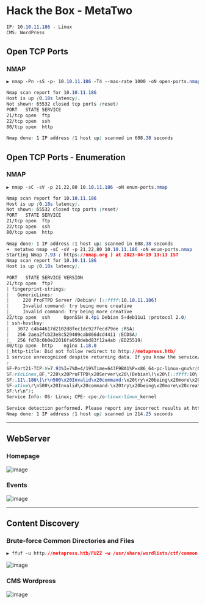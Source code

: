 # Hack the Box - MetaTwo

```CSS
IP: 10.10.11.186 - Linux
CMS: WordPress
```

## Open TCP Ports
### NMAP
```CSS
▶ nmap -Pn -sS -p- 10.10.11.186 -T4 --max-rate 1000 -oN open-ports.nmap

Nmap scan report for 10.10.11.186
Host is up (0.18s latency).
Not shown: 65532 closed tcp ports (reset)
PORT   STATE SERVICE
21/tcp open  ftp
22/tcp open  ssh                                                                     
80/tcp open  http                                                                                                                                                          
                                                                                     
Nmap done: 1 IP address (1 host up) scanned in 608.38 seconds
```

## Open TCP Ports - Enumeration
### NMAP
```CSS
▶ nmap -sC -sV -p 21,22,80 10.10.11.186 -oN enum-ports.nmap

Nmap scan report for 10.10.11.186
Host is up (0.18s latency).
Not shown: 65532 closed tcp ports (reset)
PORT   STATE SERVICE
21/tcp open  ftp
22/tcp open  ssh                                                                     
80/tcp open  http                                                                                                                                                          
                                                                                     
Nmap done: 1 IP address (1 host up) scanned in 608.38 seconds
➜  metatwo nmap -sC -sV -p 21,22,80 10.10.11.186 -oN enum-ports.nmap                  
Starting Nmap 7.93 ( https://nmap.org ) at 2023-04-19 13:13 IST
Nmap scan report for 10.10.11.186
Host is up (0.18s latency).
                                          
PORT   STATE SERVICE VERSION
21/tcp open  ftp?                                                                    
| fingerprint-strings:                                                               
|   GenericLines:                                                                    
|     220 ProFTPD Server (Debian) [::ffff:10.10.11.186]           
|     Invalid command: try being more creative
|_    Invalid command: try being more creative 
22/tcp open  ssh     OpenSSH 8.4p1 Debian 5+deb11u1 (protocol 2.0)
| ssh-hostkey:                                                                       
|   3072 c4b44617d2102d8fec1dc927fecd79ee (RSA)
|   256 2aea2fcb23e8c529409cab866dcd4411 (ECDSA)
|_  256 fd78c0b0e22016fa050debd83f12a4ab (ED25519)            
80/tcp open  http    nginx 1.18.0                                                                                                                                          |_http-server-header: nginx/1.18.0
|_http-title: Did not follow redirect to http://metapress.htb/            
1 service unrecognized despite returning data. If you know the service/version, please submit the following fingerprint at https://nmap.org/cgi-bin/submit.cgi?new-service 
:                                                                                    
SF-Port21-TCP:V=7.93%I=7%D=4/19%Time=643F9BA1%P=x86_64-pc-linux-gnu%r(Gene
SF:ricLines,8F,"220\x20ProFTPD\x20Server\x20\(Debian\)\x20\[::ffff:10\.10\
SF:.11\.186\]\r\n500\x20Invalid\x20command:\x20try\x20being\x20more\x20cre
SF:ative\r\n500\x20Invalid\x20command:\x20try\x20being\x20more\x20creative
SF:\r\n");                                                                                                                                                                 
Service Info: OS: Linux; CPE: cpe:/o:linux:linux_kernel      
                                                                                                                                                                           
Service detection performed. Please report any incorrect results at https://nmap.org/submit/ .
Nmap done: 1 IP address (1 host up) scanned in 214.25 seconds
```

---

## WebServer
### Homepage
![image](https://user-images.githubusercontent.com/83878909/233007255-a55cb9c3-366e-4829-a1f8-9638da827959.png)
### Events
![image](https://user-images.githubusercontent.com/83878909/233008739-59e1f807-2a3d-4aa3-8330-d1f533cc569b.png)

---

## Content Discovery
### Brute-force Common Directories and Files
```CSS
▶ ffuf -u http://metapress.htb/FUZZ -w /usr/share/wordlists/ctf/common.txt:FUZZ -mc 200 -o directory.fuzz
```
![image](https://user-images.githubusercontent.com/83878909/233014753-408a5dd1-fb01-4d53-841b-b3104fbe05da.png)

### CMS Wordpress
![image](https://user-images.githubusercontent.com/83878909/233015297-ad8798ea-422b-417f-8fdd-4ca5a4a0de16.png)
